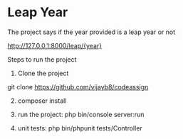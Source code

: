 # Leap Year

The project says if the year provided is a leap year or not

http://127.0.0.1:8000/leap/{year}

Steps to run the project

1. Clone the project

git clone https://github.com/vijayb8/codeassign

2. composer install

3. run the project: php bin/console server:run

4. unit tests: php bin/phpunit tests/Controller
